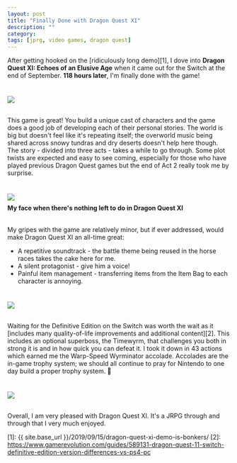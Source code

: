 ```yaml
---
layout: post
title: "Finally Done with Dragon Quest XI"
description: ""
category: 
tags: [jprg, video games, dragon quest]
---
```


After getting hooked on the [ridiculously long demo][1], I dove into **Dragon Quest XI: Echoes of an Elusive Age** when it came out for the Switch at the end of September. **118 hours later**, I'm finally done with the game!

<div>
    <img class="rounded-corners" style="max-width: 800px; border: 1px; margin-top: 24px;" src="{{ site.images2019 }}/11-28/stats.jpeg"/>
    <p class="caption-text" style="line-height: 1.5em; margin-bottom: 30px; margin-top: 6px;"><strong></strong></p>
</div>

This game is great! You build a unique cast of characters and the game does a good job of developing each of their personal stories. The world is big but doesn't feel like it's repeating itself; the overworld music being shared across snowy tundras and dry deserts doesn't help here though. The story - divided into three acts - takes a while to go through. Some plot twists are expected and easy to see coming, especially for those who have played previous Dragon Quest games but the end of Act 2 really took me by surprise.

<div>
    <img class="rounded-corners" style="max-width: 800px; border: 1px; margin-top: 24px;" src="{{ site.images2019 }}/11-28/mfw.jpg"/>
    <p class="caption-text" style="line-height: 1.5em; margin-bottom: 30px; margin-top: 6px;"><strong>My face when there's nothing left to do in Dragon Quest XI</strong></p>
</div>

My gripes with the game are relatively minor, but if ever addressed, would make Dragon Quest XI an all-time great:

* A repetitive soundtrack - the battle theme being reused in the horse races takes the cake here for me.
* A silent protagonist - give him a voice!
* Painful item management - transferring items from the Item Bag to each character is annoying.

<div>
    <img class="rounded-corners" style="max-width: 800px; border: 1px; margin-top: 24px;" src="{{ site.images2019 }}/11-28/yah.jpeg"/>
    <p class="caption-text" style="line-height: 1.5em; margin-bottom: 30px; margin-top: 6px;"><strong></strong></p>
</div>

Waiting for the Definitive Edition on the Switch was worth the wait as it [includes many quality-of-life improvements and additional content][2]. This includes an optional superboss, the Timewyrm, that challenges you both in strong it is and in how quick you can defeat it. I took it down in 43 actions which earned me the Warp-Speed Wyrminator accolade. Accolades are the in-game trophy system; we should all continue to pray for Nintendo to one day build a proper trophy system. 🙏

<div>
    <img class="rounded-corners" style="max-width: 800px; border: 1px; margin-top: 24px;" src="{{ site.images2019 }}/11-28/wyrm.jpeg"/>
    <p class="caption-text" style="line-height: 1.5em; margin-bottom: 30px; margin-top: 6px;"><strong></strong></p>
</div>

Overall, I am very pleased with Dragon Quest XI. It's a JRPG through and through that I very much enjoyed.

[1]: {{ site.base_url }}/2019/09/15/dragon-quest-xi-demo-is-bonkers/
[2]: https://www.gamerevolution.com/guides/589131-dragon-quest-11-switch-definitive-edition-version-differences-vs-ps4-pc
